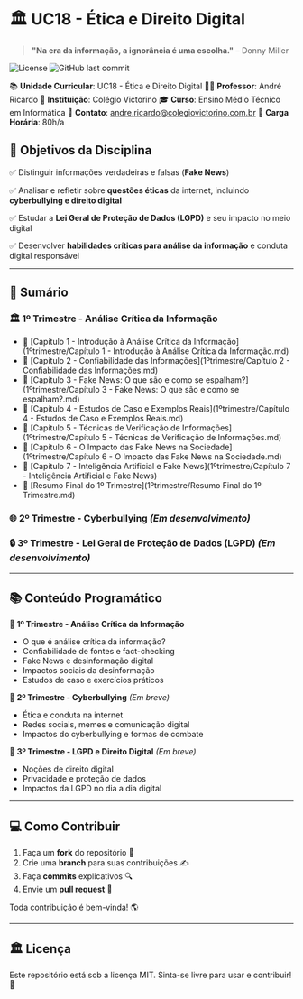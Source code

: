 # 🏛️ UC18 - Ética e Direito Digital

> **"Na era da informação, a ignorância é uma escolha."** – Donny Miller

![License](https://img.shields.io/badge/license-MIT-blue.svg) ![GitHub last commit](https://img.shields.io/github/last-commit/prof-andrericardo/uc18-etica_direito_digital)

📚 **Unidade Curricular**: UC18 - Ética e Direito Digital
 👨‍🏫 **Professor**: André Ricardo
 🏫 **Instituição**: Colégio Victorino
 🎓 **Curso**: Ensino Médio Técnico em Informática
 📧 **Contato**: [andre.ricardo@colegiovictorino.com.br](mailto:andre.ricardo@colegiovictorino.com.br)
 📖 **Carga Horária**: 80h/a

## 🎯 Objetivos da Disciplina

✅ Distinguir informações verdadeiras e falsas (**Fake News**)

✅ Analisar e refletir sobre **questões éticas** da internet, incluindo **cyberbullying e direito digital**

✅ Estudar a **Lei Geral de Proteção de Dados (LGPD)** e seu impacto no meio digital

✅ Desenvolver **habilidades críticas para análise da informação** e conduta digital responsável

------

## 📑 Sumário

### 🏛️ **1º Trimestre - Análise Crítica da Informação**

- 📌 [Capítulo 1 - Introdução à Análise Crítica da Informação](1ºtrimestre/Capítulo 1 - Introdução à Análise Crítica da Informação.md)
- 📌 [Capítulo 2 - Confiabilidade das Informações](1ºtrimestre/Capítulo 2 - Confiabilidade das Informações.md)
- 📌 [Capítulo 3 - Fake News: O que são e como se espalham?](1ºtrimestre/Capítulo 3 - Fake News: O que são e como se espalham?.md)
- 📌 [Capítulo 4 - Estudos de Caso e Exemplos Reais](1ºtrimestre/Capítulo 4 - Estudos de Caso e Exemplos Reais.md)
- 📌 [Capítulo 5 - Técnicas de Verificação de Informações](1ºtrimestre/Capítulo 5 - Técnicas de Verificação de Informações.md)
- 📌 [Capítulo 6 - O Impacto das Fake News na Sociedade](1ºtrimestre/Capítulo 6 - O Impacto das Fake News na Sociedade.md)
- 📌 [Capítulo 7 - Inteligência Artificial e Fake News](1ºtrimestre/Capítulo 7 - Inteligência Artificial e Fake News)
- 📌 [Resumo Final do 1º Trimestre](1ºtrimestre/Resumo Final do 1º Trimestre.md)

### 🌐 **2º Trimestre - Cyberbullying** *(Em desenvolvimento)*

### 🔒 **3º Trimestre - Lei Geral de Proteção de Dados (LGPD)** *(Em desenvolvimento)*

------

## 📚 Conteúdo Programático

🔹 **1º Trimestre - Análise Crítica da Informação**

- O que é análise crítica da informação?
- Confiabilidade de fontes e fact-checking
- Fake News e desinformação digital
- Impactos sociais da desinformação
- Estudos de caso e exercícios práticos

🔹 **2º Trimestre - Cyberbullying** *(Em breve)*

- Ética e conduta na internet
- Redes sociais, memes e comunicação digital
- Impactos do cyberbullying e formas de combate

🔹 **3º Trimestre - LGPD e Direito Digital** *(Em breve)*

- Noções de direito digital
- Privacidade e proteção de dados
- Impactos da LGPD no dia a dia digital

------

## 💻 Como Contribuir

1. Faça um **fork** do repositório 📂
2. Crie uma **branch** para suas contribuições ✍️
3. Faça **commits** explicativos 🔍
4. Envie um **pull request** 🚀

Toda contribuição é bem-vinda! 🌎

------

## 🏛️ Licença

Este repositório está sob a licença MIT. Sinta-se livre para usar e contribuir! 📝

